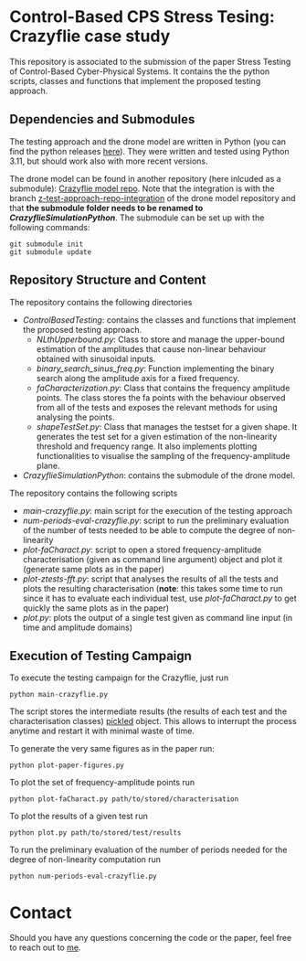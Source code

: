 # Control-Based CPS Stress Tesing: Crazyflie case study

This repository is associated to the submission of the paper Stress Testing of Control-Based Cyber-Physical Systems.
It contains the the python scripts, classes and functions that implement the proposed testing approach.

## Dependencies and Submodules

The testing approach and the drone model are written in Python (you can find the python releases [here](https://www.python.org/downloads/)).
They were written and tested using Python 3.11, but should work also with more recent versions.

The drone model can be found in another repository (here inlcuded as a submodule): [Crazyflie model repo](https://github.com/ManCla/crazyflie-simulation-python).
Note that the integration is with the branch [z-test-approach-repo-integration](https://github.com/ManCla/crazyflie-simulation-python/tree/ztest-approach-repo-integration) of the drone model repository and that **the submodule folder needs to be renamed to _CrazyflieSimulationPython_**.
The submodule can be set up with the following commands:
```
git submodule init
git submodule update
```

## Repository Structure and Content

The repository contains the following directories

 * _ControlBasedTesting_: contains the classes and functions that  implement the proposed testing approach.
     * _NLthUpperbound.py_:
       Class to store and manage the upper-bound estimation of the amplitudes that cause non-linear behaviour obtained with sinusoidal inputs.
     * _binary\_search\_sinus\_freq.py_:
       Function implementing the binary search along the amplitude axis for a fixed frequency.
     * _faCharacterization.py_:
       Class that contains the frequency amplitude points. The class stores the fa points with the behaviour observed from all of the tests and exposes the relevant methods for using analysing the points.
     * _shapeTestSet.py_:
       Class that manages the testset for a given shape. It generates the test set for a given estimation of the non-linearity threshold and frequency range. It also implements plotting functionalities to visualise the sampling of the frequency-amplitude plane.
* _CrazyflieSimulationPython_: contains the submodule of the drone model.

The repository contains the following scripts

 * _main-crazyflie.py_: main script for the execution of the testing approach
 * _num-periods-eval-crazyflie.py_: script to run the preliminary evaluation of the number of tests needed to be able to compute the degree of non-linearity
 * _plot-faCharact.py_: script to open a stored frequency-amplitude characterisation (given as command line argument) object and plot it (generate same plots as in the paper)
 * _plot-ztests-fft.py_: script that analyses the results of all the tests and plots the resulting characterisation (__note__: this takes some time to run since it has to evaluate each individual test, use _plot-faCharact.py_ to get quickly the same plots as in the paper)
 * _plot.py_: plots the output of a single test given as command line input (in time and amplitude domains)

## Execution of Testing Campaign

To execute the testing campaign for the Crazyflie, just run 
```
python main-crazyflie.py
```
The script stores the intermediate results (the results of each test and the characterisation classes) [pickled](https://docs.python.org/3/library/pickle.html) object.
This allows to interrupt the process anytime and restart it with minimal waste of time.

To generate the very same figures as in the paper run:
```
python plot-paper-figures.py
```

To plot the set of frequency-amplitude points run
```
python plot-faCharact.py path/to/stored/characterisation
```

To plot the results of a given test run
```
python plot.py path/to/stored/test/results
```

To run the preliminary evaluation of the number  of periods needed for the degree of non-linearity computation run
```
python num-periods-eval-crazyflie.py
```

# Contact

Should you have any questions concerning the code or the paper, feel free to reach out to [me](https://mancla.github.io).
